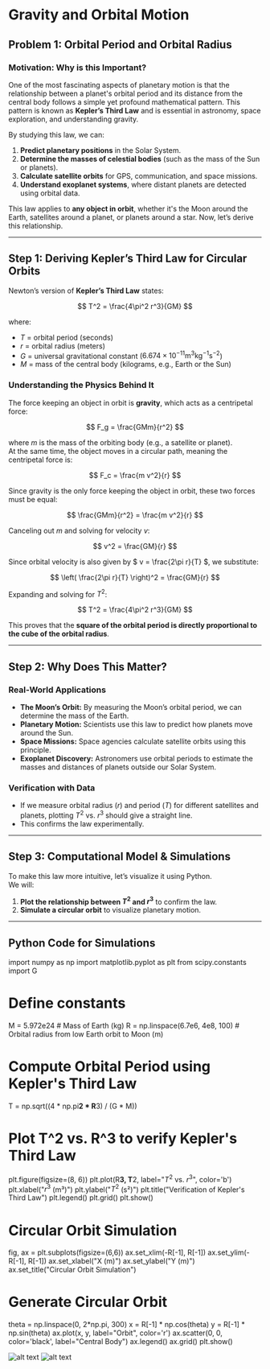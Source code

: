 # Gravity and Orbital Motion

## Problem 1: Orbital Period and Orbital Radius

### **Motivation: Why is this Important?**

One of the most fascinating aspects of planetary motion is that the relationship between a planet's orbital period and its distance from the central body follows a simple yet profound mathematical pattern. This pattern is known as **Kepler’s Third Law** and is essential in astronomy, space exploration, and understanding gravity.  

By studying this law, we can:  
1. **Predict planetary positions** in the Solar System.  
2. **Determine the masses of celestial bodies** (such as the mass of the Sun or planets).  
3. **Calculate satellite orbits** for GPS, communication, and space missions.  
4. **Understand exoplanet systems**, where distant planets are detected using orbital data.  

This law applies to **any object in orbit**, whether it's the Moon around the Earth, satellites around a planet, or planets around a star. Now, let’s derive this relationship.

---

## **Step 1: Deriving Kepler’s Third Law for Circular Orbits**

Newton’s version of **Kepler’s Third Law** states:

$$ T^2 = \frac{4\pi^2 r^3}{GM} $$

where:  
- $T$ = orbital period (seconds)  
- $r$ = orbital radius (meters)  
- $G$ = universal gravitational constant ($6.674 \times 10^{-11} \text{m}^3 \text{kg}^{-1} \text{s}^{-2}$)  
- $M$ = mass of the central body (kilograms, e.g., Earth or the Sun)

### **Understanding the Physics Behind It**
The force keeping an object in orbit is **gravity**, which acts as a centripetal force:

$$ F_g = \frac{GMm}{r^2} $$

where $m$ is the mass of the orbiting body (e.g., a satellite or planet).  
At the same time, the object moves in a circular path, meaning the centripetal force is:

$$ F_c = \frac{m v^2}{r} $$

Since gravity is the only force keeping the object in orbit, these two forces must be equal:

$$ \frac{GMm}{r^2} = \frac{m v^2}{r} $$

Canceling out $m$ and solving for velocity $v$:

$$ v^2 = \frac{GM}{r} $$

Since orbital velocity is also given by $ v = \frac{2\pi r}{T} $, we substitute:

$$ \left( \frac{2\pi r}{T} \right)^2 = \frac{GM}{r} $$

Expanding and solving for $T^2$:

$$ T^2 = \frac{4\pi^2 r^3}{GM} $$

This proves that the **square of the orbital period is directly proportional to the cube of the orbital radius**.

---

## **Step 2: Why Does This Matter?**

### **Real-World Applications**
- **The Moon’s Orbit:** By measuring the Moon’s orbital period, we can determine the mass of the Earth.  
- **Planetary Motion:** Scientists use this law to predict how planets move around the Sun.  
- **Space Missions:** Space agencies calculate satellite orbits using this principle.  
- **Exoplanet Discovery:** Astronomers use orbital periods to estimate the masses and distances of planets outside our Solar System.

### **Verification with Data**
- If we measure orbital radius ($r$) and period ($T$) for different satellites and planets, plotting $T^2$ vs. $r^3$ should give a straight line.
- This confirms the law experimentally.

---

## **Step 3: Computational Model & Simulations**

To make this law more intuitive, let’s visualize it using Python.  
We will:
1. **Plot the relationship between $T^2$ and $r^3$** to confirm the law.
2. **Simulate a circular orbit** to visualize planetary motion.

---

## **Python Code for Simulations**
import numpy as np
import matplotlib.pyplot as plt
from scipy.constants import G

# Define constants
M = 5.972e24  # Mass of Earth (kg)
R = np.linspace(6.7e6, 4e8, 100)  # Orbital radius from low Earth orbit to Moon (m)

# Compute Orbital Period using Kepler's Third Law
T = np.sqrt((4 * np.pi**2 * R**3) / (G * M))

# Plot T^2 vs. R^3 to verify Kepler's Third Law
plt.figure(figsize=(8, 6))
plt.plot(R**3, T**2, label="$T^2$ vs. $r^3$", color='b')
plt.xlabel("$r^3$ (m³)")
plt.ylabel("$T^2$ (s²)")
plt.title("Verification of Kepler's Third Law")
plt.legend()
plt.grid()
plt.show()

# Circular Orbit Simulation
fig, ax = plt.subplots(figsize=(6,6))
ax.set_xlim(-R[-1], R[-1])
ax.set_ylim(-R[-1], R[-1])
ax.set_xlabel("X (m)")
ax.set_ylabel("Y (m)")
ax.set_title("Circular Orbit Simulation")

# Generate Circular Orbit
theta = np.linspace(0, 2*np.pi, 300)
x = R[-1] * np.cos(theta)
y = R[-1] * np.sin(theta)
ax.plot(x, y, label="Orbit", color='r')
ax.scatter(0, 0, color='black', label="Central Body")
ax.legend()
ax.grid()
plt.show()

![alt text](image.png)
![alt text](image.png)
